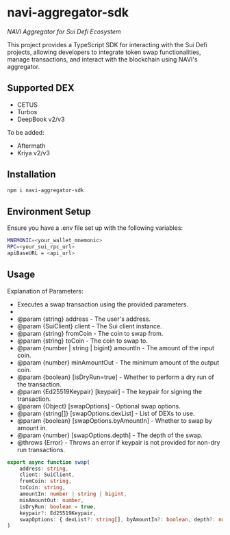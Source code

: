 # navi-aggregator-sdk
*NAVI Aggregator for Sui Defi Ecosystem*

This project provides a TypeScript SDK for interacting with the Sui Defi projects, allowing developers to integrate token swap functionalities, manage transactions, and interact with the blockchain using NAVI's aggregator.

## Supported DEX
* CETUS
* Turbos
* DeepBook v2/v3

To be added:
* Aftermath
* Kriya v2/v3

## Installation
```bash
npm i navi-aggregator-sdk
```

## Environment Setup
Ensure you have a .env file set up with the following variables:

```bash
MNEMONIC=<your_wallet_mnemonic>
RPC=<your_sui_rpc_url>
apiBaseURL = <api_url>
```

## Usage
Explanation of Parameters:
 * Executes a swap transaction using the provided parameters.
 *
 * @param {string} address - The user's address.
 * @param {SuiClient} client - The Sui client instance.
 * @param {string} fromCoin - The coin to swap from.
 * @param {string} toCoin - The coin to swap to.
 * @param {number | string | bigint} amountIn - The amount of the input coin.
 * @param {number} minAmountOut - The minimum amount of the output coin.
 * @param {boolean} [isDryRun=true] - Whether to perform a dry run of the transaction.
 * @param {Ed25519Keypair} [keypair] - The keypair for signing the transaction.
 * @param {Object} [swapOptions] - Optional swap options.
 * @param {string[]} [swapOptions.dexList] - List of DEXs to use.
 * @param {boolean} [swapOptions.byAmountIn] - Whether to swap by amount in.
 * @param {number} [swapOptions.depth] - The depth of the swap.
 * @throws {Error} - Throws an error if keypair is not provided for non-dry run transactions.

```Typescript
export async function swap(
    address: string,
    client: SuiClient,
    fromCoin: string,
    toCoin: string,
    amountIn: number | string | bigint,
    minAmountOut: number,
    isDryRun: boolean = true,
    keypair?: Ed25519Keypair,
    swapOptions: { dexList?: string[], byAmountIn?: boolean, depth?: number } = { dexList: ['cetus'], byAmountIn: true, depth: 3 }
)
```